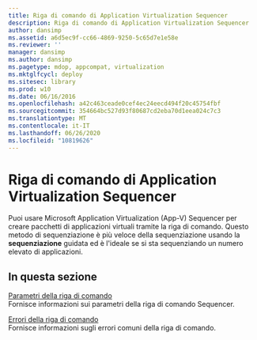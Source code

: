 ```yaml
---
title: Riga di comando di Application Virtualization Sequencer
description: Riga di comando di Application Virtualization Sequencer
author: dansimp
ms.assetid: a6d5ec9f-cc66-4869-9250-5c65d7e1e58e
ms.reviewer: ''
manager: dansimp
ms.author: dansimp
ms.pagetype: mdop, appcompat, virtualization
ms.mktglfcycl: deploy
ms.sitesec: library
ms.prod: w10
ms.date: 06/16/2016
ms.openlocfilehash: a42c463ceade0cef4ec24eecd494f20c45754fbf
ms.sourcegitcommit: 354664bc527d93f80687cd2eba70d1eea024c7c3
ms.translationtype: MT
ms.contentlocale: it-IT
ms.lasthandoff: 06/26/2020
ms.locfileid: "10819626"
---
```

# Riga di comando di Application Virtualization Sequencer


Puoi usare Microsoft Application Virtualization (App-V) Sequencer per creare pacchetti di applicazioni virtuali tramite la riga di comando. Questo metodo di sequenziazione è più veloce della sequenziazione usando la **sequenziazione** guidata ed è l'ideale se si sta sequenziando un numero elevato di applicazioni.

## In questa sezione


<a href="" id="command-line-parameters"></a>[Parametri della riga di comando](command-line-parameters.md)  
Fornisce informazioni sui parametri della riga di comando Sequencer.

<a href="" id="command-line-errors"></a>[Errori della riga di comando](command-line-errors.md)  
Fornisce informazioni sugli errori comuni della riga di comando.

 

 





